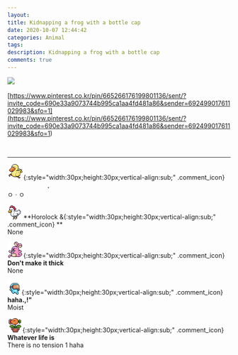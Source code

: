 ```yaml
---
layout: 
title: Kidnapping a frog with a bottle cap
date: 2020-10-07 12:44:42
categories: Animal
tags: 
description: Kidnapping a frog with a bottle cap
comments: true
---
```


![](https://blog.kakaocdn.net/dn/wTn0l/btqKbWTHXPL/eQV6oUKoCPhtRiGUdBx8D0/img.gif)

[https://www.pinterest.co.kr/pin/665266176199801136/sent/?invite_code=690e33a9073744b995ca1aa4fd481a86&sender=692499017611029983&sfo=1](<https://www.pinterest.co.kr/pin/665266176199801136/sent/?invite_code=690e33a9073744b995ca1aa4fd481a86&sender=692499017611029983&sfo=1>)

​

* * *

![comment](/assets/character/duck.png){:style="width:30px;height:30px;vertical-align:sub;" .comment_icon} **ㅤㅤㅤㅤㅤㅤㅤ.**  
ㅇㆍㅇ   
  
![comment](/assets/character/chicken.png) **Horolock &{:style="width:30px;height:30px;vertical-align:sub;" .comment_icon} **  
None  
  
![comment](/assets/character/bunny.png){:style="width:30px;height:30px;vertical-align:sub;" .comment_icon} **Don't make it thick**  
None  
  
![comment](/assets/character/goggle.png){:style="width:30px;height:30px;vertical-align:sub;" .comment_icon} **haha.,!"**  
Moist   
  
![comment](/assets/character/plant.png){:style="width:30px;height:30px;vertical-align:sub;" .comment_icon} **Whatever life is**  
There is no tension 1 haha   
  

